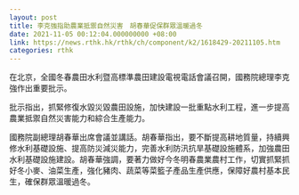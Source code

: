 ```yaml
---
layout: post
title: 李克強指助農業抵禦自然災害　胡春華促保群眾溫暖過冬
date: 2021-11-05 00:12:04.000000000 +08:00
link: https://news.rthk.hk/rthk/ch/component/k2/1618429-20211105.htm
categories: rthk
---
```


在北京，全國冬春農田水利暨高標準農田建設電視電話會議召開，國務院總理李克強作出重要批示。

批示指出，抓緊修復水毀災毀農田設施，加快建設一批重點水利工程，進一步提高農業抵禦自然災害能力和綜合生產能力。

國務院副總理胡春華出席會議並講話。胡春華指出，要不斷提高耕地質量，持續興修水利基礎設施、提高防災減災能力，完善水利防汛抗旱基礎設施體系，加強農田水利基礎設施建設。胡春華強調，要著力做好今冬明春農業農村工作，切實抓緊抓好冬小麥、油菜生產，強化豬肉、蔬菜等菜籃子產品生產供應，保障好農村基本民生，確保群眾溫暖過冬。
